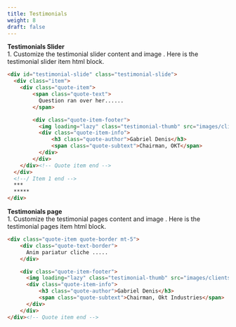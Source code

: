 ```yaml
---
title: Testimonials
weight: 8
draft: false
---
```

**Testimonials Slider** <br>
1\. Customize the testimonial slider content and image . Here is the testimonial slider item html block.

```html
<div id="testimonial-slide" class="testimonial-slide">
  <div class="item">
    <div class="quote-item">
        <span class="quote-text">
          Question ran over her......
        </span>

        <div class="quote-item-footer">
          <img loading="lazy" class="testimonial-thumb" src="images/clients/testimonial1.png" alt="testimonial">
          <div class="quote-item-info">
              <h3 class="quote-author">Gabriel Denis</h3>
              <span class="quote-subtext">Chairman, OKT</span>
          </div>
        </div>
    </div><!-- Quote item end -->
  </div>
  <!--/ Item 1 end -->
  ***
  *****
</div>
```

**Testimonials page** <br>
1\. Customize the testimonial pages content and image . Here is the testimonial pages item html block.

```html
<div class="quote-item quote-border mt-5">
    <div class="quote-text-border">
      Anim pariatur cliche .....
    </div>

    <div class="quote-item-footer">
      <img loading="lazy" class="testimonial-thumb" src="images/clients/testimonial1.png" alt="testimonial">
      <div class="quote-item-info">
          <h3 class="quote-author">Gabriel Denis</h3>
          <span class="quote-subtext">Chairman, Okt Industries</span>
      </div>
    </div>
</div><!-- Quote item end -->
```